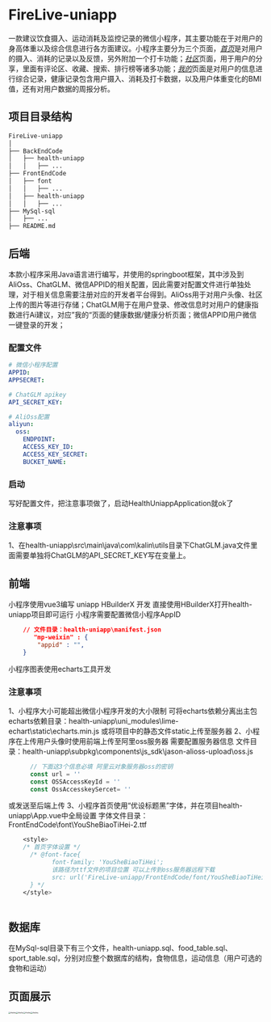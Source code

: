 # FireLive-uniapp

一款建议饮食摄入、运动消耗及监控记录的微信小程序，其主要功能在于对用户的身高体重以及综合信息进行各方面建议。小程序主要分为三个页面，<u>*首页*</u>是对用户的摄入、消耗的记录以及反馈，另外附加一个打卡功能；<u>*社区*</u>页面，用于用户的分享，里面有评论区、收藏、搜索、排行榜等诸多功能；<u>*我的*</u>页面是对用户的信息进行综合记录，健康记录包含用户摄入、消耗及打卡数据，以及用户体重变化的BMI值，还有对用户数据的周报分析。

## 项目目录结构

```txt
FireLive-uniapp
│
├── BackEndCode
│   ├── health-uniapp
│   │   ├── ...
├── FrontEndCode
│   ├── font
│   │   ├── ...
│   ├── health-uniapp
│   │   ├── ...
├── MySql-sql
│   ├── ...
├── README.md
```

## 后端

本款小程序采用Java语言进行编写，并使用的springboot框架，其中涉及到AliOss、ChatGLM、微信APPID的相关配置，因此需要对配置文件进行单独处理，对于相关信息需要注册对应的开发者平台得到。AliOss用于对用户头像、社区上传的图片等进行存储；ChatGLM用于在用户登录、修改信息时对用户的健康指数进行Ai建议，对应”我的“页面的健康数据/健康分析页面；微信APPID用户微信一键登录的开发；

### 配置文件

```yml
# 微信小程序配置
APPID: 
APPSECRET: 

# ChatGLM apikey
API_SECRET_KEY: 

# AliOss配置
aliyun:
  oss:
    ENDPOINT: 
    ACCESS_KEY_ID: 
    ACCESS_KEY_SECRET: 
    BUCKET_NAME: 
```

### 启动

写好配置文件，把注意事项做了，启动HealthUniappApplication就ok了

### 注意事项

1、在health-uniapp\src\main\java\com\kalin\utils目录下ChatGLM.java文件里面需要单独将ChatGLM的API_SECRET_KEY写在变量上。

## 前端

小程序使用vue3编写 uniapp HBuilderX 开发
直接使用HBuilderX打开health-uniapp项目即可运行
小程序需要配置微信小程序AppID
```json
    // 文件目录：health-uniapp\manifest.json
       "mp-weixin" : {
        "appid" : "",
    }
 ```
小程序图表使用echarts工具开发

### 注意事项

1、小程序大小可能超出微信小程序开发的大小限制
  可将echarts依赖分离出主包
    echarts依赖目录：health-uniapp\uni_modules\lime-echart\static\echarts.min.js
  或将项目中的静态文件static上传至服务器
2、小程序在上传用户头像时使用前端上传至阿里oss服务器
  需要配置服务器信息
    文件目录：health-uniapp\subpkg\components\js_sdk\jason-alioss-upload\oss.js
```js
      // 下面这3个信息必填 阿里云对象服务器oss的密钥
      const url = ''
      const OSSAccessKeyId = ''
      const OssAccesskeySercet= ''
 ```
  或发送至后端上传
3、小程序首页使用“优设标题黑”字体，并在项目health-uniapp\App.vue中全局设置
  字体文件目录：FrontEndCode\font\YouSheBiaoTiHei-2.ttf
```css
    <style>
    /* 首页字体设置 */
      /* @font-face{
	        font-family: 'YouSheBiaoTiHei';
	        该路径为ttf文件的项目位置 可以上传到oss服务器远程下载
	        src: url('FireLive-uniapp/FrontEndCode/font/YouSheBiaoTiHei-2.ttf');
      } */
    </style>
      
 ```

## 数据库

在MySql-sql目录下有三个文件，health-uniapp.sql、food_table.sql、sport_table.sql，分别对应整个数据库的结构，食物信息，运动信息（用户可选的食物和运动）

## 页面展示

<img src="https://www.kalin.asia/ftp/firelive-img/1.jpg" alt="display" style="zoom:24%;" /><img src="https://www.kalin.asia/ftp/firelive-img/2.jpg" alt="display" style="zoom:23%;" /><img src="https://www.kalin.asia/ftp/firelive-img/3.jpg" alt="display" style="zoom:23%;" /><img src="https://www.kalin.asia/ftp/firelive-img/4.jpg" alt="display" style="zoom:24%;" />

